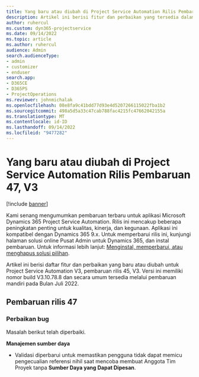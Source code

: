 ```yaml
---
title: Yang baru atau diubah di Project Service Automation Rilis Pembaruan 47, V3
description: Artikel ini berisi fitur dan perbaikan yang tersedia dalam Rilis Pembaruan Microsoft Dynamics 365 Project Service Automation 47, V3.
author: ruhercul
ms.custom: dyn365-projectservice
ms.date: 09/14/2022
ms.topic: article
ms.author: ruhercul
audience: Admin
search.audienceType:
- admin
- customizer
- enduser
search.app:
- D365CE
- D365PS
- ProjectOperations
ms.reviewer: johnmichalak
ms.openlocfilehash: 08e8fa9c41bdd77d93e4d5207266115022fba1b2
ms.sourcegitcommit: 498a5d5a33c47cab788fac4215fc47662042155a
ms.translationtype: MT
ms.contentlocale: id-ID
ms.lasthandoff: 09/14/2022
ms.locfileid: "9477282"
---
```

# <a name="whats-new-or-changed-in-project-service-automation-update-release-47-v3"></a>Yang baru atau diubah di Project Service Automation Rilis Pembaruan 47, V3

[!include [banner](../includes/psa-now-project-operations.md)]

Kami senang mengumumkan pembaruan terbaru untuk aplikasi Microsoft Dynamics 365 Project Service Automation. Rilis ini mencakup beberapa peningkatan penting untuk kualitas, kinerja, dan kegunaan. Aplikasi ini kompatibel dengan Dynamics 365 9.x. Untuk memperbarui rilis ini, kunjungi halaman solusi online Pusat Admin untuk Dynamics 365, dan instal pembaruan. Untuk informasi lebih lanjut: [Menginstal, memperbarui, atau menghapus solusi pilihan](/power-platform/admin/install-remove-preferred-solution).

Artikel ini berisi daftar fitur dan perbaikan yang baru atau diubah untuk Project Service Automation V3, pembaruan rilis 45, V3. Versi ini memiliki nomor build V3.10.78.8 dan secara umum tersedia melalui pembaruan mandiri pada Bulan Juli 2022.

## <a name="update-release-47"></a>Pembaruan rilis 47

### <a name="bug-fixes"></a>Perbaikan bug

Masalah berikut telah diperbaiki.

**Manajemen sumber daya**
- Validasi diperbarui untuk memastikan pengguna tidak dapat memicu pengecualian referensi nihil saat mencoba membuat Anggota Tim Proyek tanpa **Sumber Daya yang Dapat Dipesan**.
